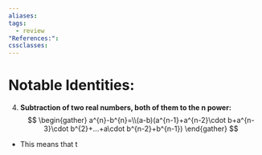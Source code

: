 ```yaml
---
aliases: 
tags:
  - review
"References:": 
cssclasses:
---
```

# Notable Identities: 

4. **Subtraction of two real numbers, both of them to the n power:**
$$
\begin{gather}
a^{n}-b^{n}=\\(a-b)(a^{n-1}+a^{n-2}\cdot b+a^{n-3}\cdot b^{2}+...+a\cdot b^{n-2}+b^{n-1})
\end{gather}
$$
+ This means that t